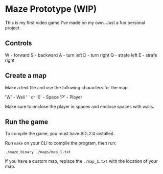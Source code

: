 # Maze Prototype (WIP)

This is my first video game I've made on my own. Just a fun personal project.

## Controls

W - forward
S - backward
A - turn left
D - turn right
Q - strafe left
E - strafe right

## Create a map

Make a text file and use the following characters for the map:

'W' - Wall
' ' or '0' - Space
'P' - Player

Make sure to enclose the player in spaces and enclose spaces with walls.

## Run the game

To compile the game, you must have SDL2.0 installed.

Run `make` on your CLI to compile the program, then run:

```
./maze_binary ./maps/map_1.txt
```

If you have a custom map, replace the `./map_1.txt` with the location of your map.